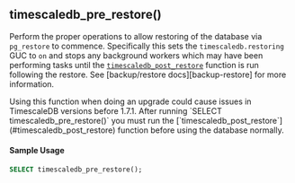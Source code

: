 ## timescaledb_pre_restore() 

Perform the proper operations to allow restoring of the database via `pg_restore` to commence.
Specifically this sets the `timescaledb.restoring` GUC to `on` and stops any
background workers which may have been performing tasks until the [`timescaledb_post_restore`](#timescaledb_post_restore)
function is run following the restore. See [backup/restore docs][backup-restore] for more information.

<highlight type="warning">
 Using this function when doing an upgrade could cause issues in TimescaleDB 
 versions before 1.7.1.
</highlight>

<highlight type="warning">
 After running `SELECT timescaledb_pre_restore()` you must run the
  [`timescaledb_post_restore`](#timescaledb_post_restore) function before using 
  the database normally.
</highlight>

#### Sample Usage  

```sql
SELECT timescaledb_pre_restore();
```